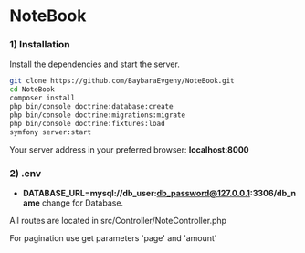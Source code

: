 # NoteBook

### 1) Installation

Install the dependencies and start the server.

```sh
git clone https://github.com/BaybaraEvgeny/NoteBook.git
cd NoteBook
composer install
php bin/console doctrine:database:create
php bin/console doctrine:migrations:migrate
php bin/console doctrine:fixtures:load
symfony server:start
```

Your server address in your preferred browser: **localhost:8000**

### 2) .env

- **DATABASE_URL=mysql://db_user:db_password@127.0.0.1:3306/db_name** change for Database.

All routes are located in src/Controller/NoteController.php

For pagination use get parameters 'page' and 'amount'

 
